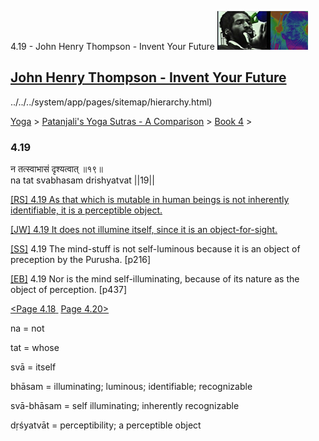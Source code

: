 4.19 - John Henry Thompson - Invent Your Future [![John Henry Thompson - Invent Your Future](../../../_/rsrc/1329567069254/config/customLogo.gif-revision=6.png)](../../../index.html)

[John Henry Thompson - Invent Your Future](../../../index.html)
---------------------------------------------------------------

../../../system/app/pages/sitemap/hierarchy.html)
    

[Yoga](../../../yoga.html)‎ > ‎[Patanjali's Yoga Sutras - A Comparison](../../patanjani.html)‎ > ‎[Book 4](../book-4.html)‎ > ‎

### 4.19

न तत्स्वाभासं दृश्यत्वात् ॥१९॥  
na tat svabhasam drishyatvat ||19||  
  
  
[\[RS\] 4.19 As that which is mutable in human beings is not inherently identifiable, it is a perceptible object.](http://www.ashtangayoga.info/source-texts/yoga-sutra-patanjali/chapter-4/item/na-tat-svabhasam-drishyatvat-19/)  
  
[\[JW\] 4.19 It does not illumine itself, since it is an object-for-sight.](http://books.google.com/books?id=YzFImjtOxUwC&pg=PA328&ci=150%2C1184%2C804%2C38&source=bookclip)  
  
[\[SS\]](http://www.amazon.com/Yoga-Sutras-Patanjali-Commentary-Satchidananda/dp/0932040381) 4.19 The mind-stuff is not self-luminous because it is an object of preception by the Purusha. \[p216\]  
  
[\[EB\]](http://www.amazon.com/Yoga-Sutras-Patanjali-Translation-Commentary/dp/0865477361/ref=sr_1_1?ie=UTF8&s=books&qid=1250508322&sr=1-1) 4.19 Nor is the mind self-illuminating, because of its nature as the object of perception. \[p437\]  
  
  
[<Page 4.18](418.html)[ ](415.html) [Page 4.20>](420.html)  
  

na = not  
  
tat = whose  
  
svā = itself  
  
bhāsam = illuminating; luminous; identifiable; recognizable  
  
svā-bhāsam = self illuminating; inherently recognizable  
  
dṛśyatvāt = perceptibility; a perceptible object

